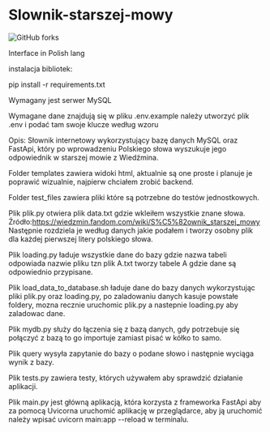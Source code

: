 # Slownik-starszej-mowy

![GitHub forks](https://img.shields.io/badge/Version-1.0-red)

Interface in Polish lang

instalacja bibliotek:

pip install -r requirements.txt

Wymagany jest serwer MySQL

Wymagane dane znajdują się w pliku .env.example należy utworzyć plik .env i podać tam swoje klucze według wzoru

Opis: Słownik internetowy wykorzystujący bazę danych MySQL oraz FastApi, który po wprowadzeniu Polskiego słowa wyszukuje jego odpowiednik w starszej mowie z Wiedźmina.

Folder templates zawiera widoki html, aktualnie są one proste i planuje je poprawić wizualnie, najpierw chciałem zrobić backend.

Folder test_files zawiera pliki które są potrzebne do testów jednostkowych.

Plik plik.py otwiera plik data.txt gdzie wkleiłem wszystkie znane słowa. 
Źródło:https://wiedzmin.fandom.com/wiki/S%C5%82ownik_starszej_mowy 
Następnie rozdziela je według danych jakie podałem i tworzy osobny plik dla każdej pierwszej litery polskiego słowa.

Plik loading.py ładuje wszystkie dane do bazy gdzie nazwa tabeli odpowiada nazwie pliku tzn plik A.txt tworzy tabele A gdzie dane są odpowiednio przypisane.

Plik load_data_to_database.sh ładuje dane do bazy danych wykorzystując pliki plik.py oraz loading.py, po zaladowaniu danych kasuje powstałe foldery, mozna recznie uruchomic plik.py a nastepnie loading.py aby zaladowac dane.

Plik mydb.py służy do łączenia się z bazą danych, gdy potrzebuje się połączyć z bazą to go importuje zamiast pisać w kółko to samo.

Plik query wysyła zapytanie do bazy o podane słowo i następnie wyciąga wynik z bazy.

Plik tests.py zawiera testy, których używałem aby sprawdzić działanie aplikacji.

Plik main.py jest główną aplikacją, która korzysta z frameworka FastApi aby za pomocą Uvicorna uruchomić aplikację w przeglądarce, aby ją uruchomić należy wpisać uvicorn main:app --reload w terminalu.
